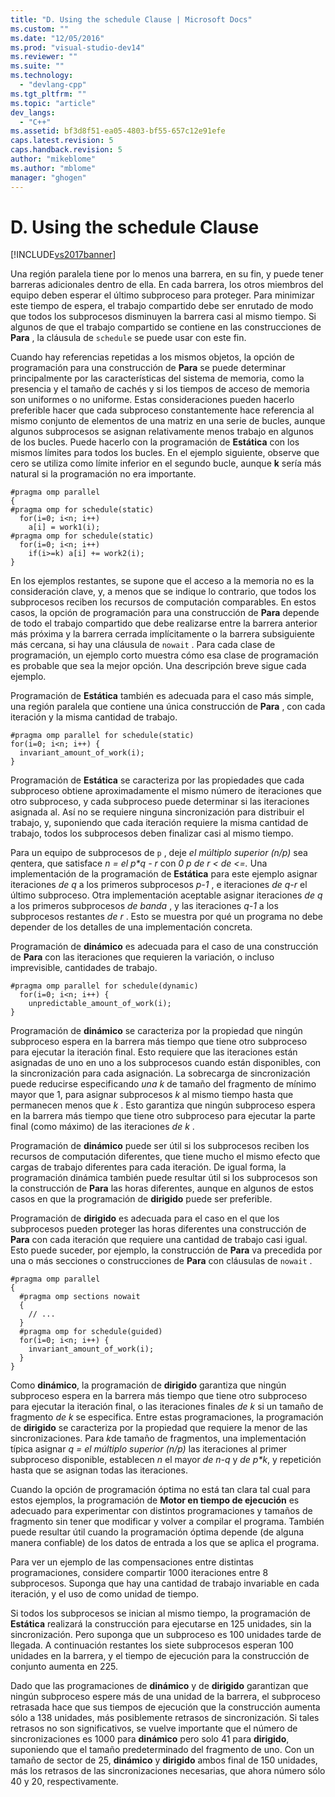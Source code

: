 ```yaml
---
title: "D. Using the schedule Clause | Microsoft Docs"
ms.custom: ""
ms.date: "12/05/2016"
ms.prod: "visual-studio-dev14"
ms.reviewer: ""
ms.suite: ""
ms.technology: 
  - "devlang-cpp"
ms.tgt_pltfrm: ""
ms.topic: "article"
dev_langs: 
  - "C++"
ms.assetid: bf3d8f51-ea05-4803-bf55-657c12e91efe
caps.latest.revision: 5
caps.handback.revision: 5
author: "mikeblome"
ms.author: "mblome"
manager: "ghogen"
---
```

# D. Using the schedule Clause
[!INCLUDE[vs2017banner](../../assembler/inline/includes/vs2017banner.md)]

Una región paralela tiene por lo menos una barrera, en su fin, y puede tener barreras adicionales dentro de ella.  En cada barrera, los otros miembros del equipo deben esperar el último subproceso para proteger.  Para minimizar este tiempo de espera, el trabajo compartido debe ser enrutado de modo que todos los subprocesos disminuyen la barrera casi al mismo tiempo.  Si algunos de que el trabajo compartido se contiene en las construcciones de **Para** , la cláusula de `schedule` se puede usar con este fin.  
  
 Cuando hay referencias repetidas a los mismos objetos, la opción de programación para una construcción de **Para** se puede determinar principalmente por las características del sistema de memoria, como la presencia y el tamaño de cachés y si los tiempos de acceso de memoria son uniformes o no uniforme.  Estas consideraciones pueden hacerlo preferible hacer que cada subproceso constantemente hace referencia al mismo conjunto de elementos de una matriz en una serie de bucles, aunque algunos subprocesos se asignan relativamente menos trabajo en algunos de los bucles.  Puede hacerlo con la programación de **Estática** con los mismos límites para todos los bucles.  En el ejemplo siguiente, observe que cero se utiliza como límite inferior en el segundo bucle, aunque **k** sería más natural si la programación no era importante.  
  
```  
#pragma omp parallel  
{  
#pragma omp for schedule(static)  
  for(i=0; i<n; i++)  
    a[i] = work1(i);  
#pragma omp for schedule(static)  
  for(i=0; i<n; i++)  
    if(i>=k) a[i] += work2(i);  
}  
```  
  
 En los ejemplos restantes, se supone que el acceso a la memoria no es la consideración clave, y, a menos que se indique lo contrario, que todos los subprocesos reciben los recursos de computación comparables.  En estos casos, la opción de programación para una construcción de **Para** depende de todo el trabajo compartido que debe realizarse entre la barrera anterior más próxima y la barrera cerrada implícitamente o la barrera subsiguiente más cercana, si hay una cláusula de `nowait` .  Para cada clase de programación, un ejemplo corto muestra cómo esa clase de programación es probable que sea la mejor opción.  Una descripción breve sigue cada ejemplo.  
  
 Programación de **Estática** también es adecuada para el caso más simple, una región paralela que contiene una única construcción de **Para** , con cada iteración y la misma cantidad de trabajo.  
  
```  
#pragma omp parallel for schedule(static)  
for(i=0; i<n; i++) {  
  invariant_amount_of_work(i);  
}  
```  
  
 Programación de **Estática** se caracteriza por las propiedades que cada subproceso obtiene aproximadamente el mismo número de iteraciones que otro subproceso, y cada subproceso puede determinar si las iteraciones asignada al.  Así no se requiere ninguna sincronización para distribuir el trabajo, y, suponiendo que cada iteración requiere la misma cantidad de trabajo, todos los subprocesos deben finalizar casi al mismo tiempo.  
  
 Para un equipo de subprocesos de `p` , deje *el múltiplo superior \(n\/p\)* sea *q*entera, que satisface *n \= el p\*q \- r* con *0 p de r \< de \<\=.* Una implementación de la programación de **Estática** para este ejemplo asignar iteraciones *de q* a los primeros subprocesos *p\-1* , e iteraciones *de q\-r* el último subproceso.  Otra implementación aceptable asignar iteraciones *de q* a los primeros subprocesos *de banda* , y las iteraciones *q\-1* a los subprocesos restantes *de r* .  Esto se muestra por qué un programa no debe depender de los detalles de una implementación concreta.  
  
 Programación de **dinámico** es adecuada para el caso de una construcción de **Para** con las iteraciones que requieren la variación, o incluso imprevisible, cantidades de trabajo.  
  
```  
#pragma omp parallel for schedule(dynamic)  
  for(i=0; i<n; i++) {  
    unpredictable_amount_of_work(i);  
}  
```  
  
 Programación de **dinámico** se caracteriza por la propiedad que ningún subproceso espera en la barrera más tiempo que tiene otro subproceso para ejecutar la iteración final.  Esto requiere que las iteraciones están asignadas de uno en uno a los subprocesos cuando están disponibles, con la sincronización para cada asignación.  La sobrecarga de sincronización puede reducirse especificando *una k* de tamaño del fragmento de mínimo mayor que 1, para asignar subprocesos *k* al mismo tiempo hasta que permanecen menos que *k* .  Esto garantiza que ningún subproceso espera en la barrera más tiempo que tiene otro subproceso para ejecutar la parte final \(como máximo\) de las iteraciones *de k* .  
  
 Programación de **dinámico** puede ser útil si los subprocesos reciben los recursos de computación diferentes, que tiene mucho el mismo efecto que cargas de trabajo diferentes para cada iteración.  De igual forma, la programación dinámica también puede resultar útil si los subprocesos son la construcción de **Para** las horas diferentes, aunque en algunos de estos casos en que la programación de **dirigido** puede ser preferible.  
  
 Programación de **dirigido** es adecuada para el caso en el que los subprocesos pueden proteger las horas diferentes una construcción de **Para** con cada iteración que requiere una cantidad de trabajo casi igual.  Esto puede suceder, por ejemplo, la construcción de **Para** va precedida por una o más secciones o construcciones de **Para** con cláusulas de `nowait` .  
  
```  
#pragma omp parallel  
{  
  #pragma omp sections nowait  
  {  
    // ...  
  }  
  #pragma omp for schedule(guided)  
  for(i=0; i<n; i++) {  
    invariant_amount_of_work(i);  
  }  
}  
```  
  
 Como **dinámico**, la programación de **dirigido** garantiza que ningún subproceso espera en la barrera más tiempo que tiene otro subproceso para ejecutar la iteración final, o las iteraciones finales *de k* si un tamaño de fragmento *de k* se especifica.  Entre estas programaciones, la programación de **dirigido** se caracteriza por la propiedad que requiere la menor de las sincronizaciones.  Para *k*de tamaño de fragmentos, una implementación típica asignar *q \= el múltiplo superior \(n\/p\)* las iteraciones al primer subproceso disponible, establecen *n* el mayor *de n\-q* y *de p\*k*, y repetición hasta que se asignan todas las iteraciones.  
  
 Cuando la opción de programación óptima no está tan clara tal cual para estos ejemplos, la programación de **Motor en tiempo de ejecución** es adecuado para experimentar con distintos programaciones y tamaños de fragmento sin tener que modificar y volver a compilar el programa.  También puede resultar útil cuando la programación óptima depende \(de alguna manera confiable\) de los datos de entrada a los que se aplica el programa.  
  
 Para ver un ejemplo de las compensaciones entre distintas programaciones, considere compartir 1000 iteraciones entre 8 subprocesos.  Suponga que hay una cantidad de trabajo invariable en cada iteración, y el uso de como unidad de tiempo.  
  
 Si todos los subprocesos se inician al mismo tiempo, la programación de **Estática** realizará la construcción para ejecutarse en 125 unidades, sin la sincronización.  Pero suponga que un subproceso es 100 unidades tarde de llegada.  A continuación restantes los siete subprocesos esperan 100 unidades en la barrera, y el tiempo de ejecución para la construcción de conjunto aumenta en 225.  
  
 Dado que las programaciones de **dinámico** y de **dirigido** garantizan que ningún subproceso espere más de una unidad de la barrera, el subproceso retrasada hace que sus tiempos de ejecución que la construcción aumenta sólo a 138 unidades, más posiblemente retrasos de sincronización.  Si tales retrasos no son significativos, se vuelve importante que el número de sincronizaciones es 1000 para **dinámico** pero solo 41 para **dirigido**, suponiendo que el tamaño predeterminado del fragmento de uno.  Con un tamaño de sector de 25, **dinámico** y **dirigido** ambos final de 150 unidades, más los retrasos de las sincronizaciones necesarias, que ahora número sólo 40 y 20, respectivamente.